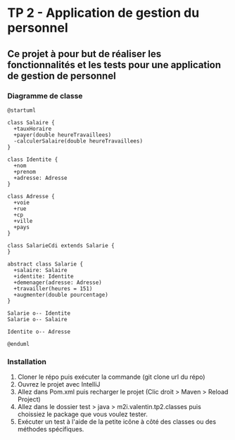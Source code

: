 # TP 2 - Application de gestion du personnel

## Ce projet à pour but de réaliser les fonctionnalités et les tests pour une application de gestion de personnel

### Diagramme de classe

```plantuml
@startuml

class Salaire {
  +tauxHoraire
  +payer(double heureTravaillees)
  -calculerSalaire(double heureTravaillees)
}

class Identite {
  +nom
  +prenom
  +adresse: Adresse
}

class Adresse {
  +voie
  +rue
  +cp
  +ville
  +pays
}

class SalarieCdi extends Salarie {
}

abstract class Salarie {
  +salaire: Salaire
  +identite: Identite
  +demenager(adresse: Adresse)
  +travailler(heures = 151)
  +augmenter(double pourcentage)
}

Salarie o-- Identite
Salarie o-- Salaire

Identite o-- Adresse

@enduml
```

### Installation

1. Cloner le répo puis exécuter la commande (git clone url du répo)
2. Ouvrez le projet avec IntelliJ
3. Allez dans Pom.xml puis recharger le projet (Clic droit > Maven > Reload Project)
4. Allez dans le dossier test > java > m2i.valentin.tp2.classes puis choissiez le package que vous voulez tester.
5. Exécuter un test à l'aide de la petite icône à côté des classes ou des méthodes spécifiques.